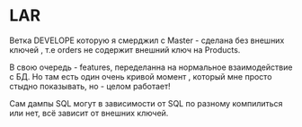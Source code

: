 # LAR


Ветка DEVELOPE которую я смерджил с Master - сделана без внешних ключей , т.е orders не содержит внешний ключ на Products.

В свою очередь  - features, переделанна на нормальное взаимодействие с БД. 
Но там есть один очень кривой момент , который мне просто стыдно показывать, но - целом работает!

Сам дампы SQL могут в зависимости от SQL по разному компилиться или нет, всё зависит от внешних ключей. 

